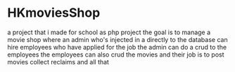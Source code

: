 # HKmoviesShop
a project that i made for school as php project 
the goal is to manage a movie shop where an admin who's injected in a directly to the database can hire employees who 
have applied for the job 
the admin can do a crud to the employees 
the employees can also crud the movies 
and their job is to post movies collect reclaims and all that 

